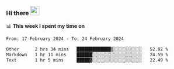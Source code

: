 ### Hi there <a href="https://www.gautamkrishnar.com/"><img src="https://media.giphy.com/media/hvRJCLFzcasrR4ia7z/giphy.gif" width="25px"></a>

📊 **This week I spent my time on**

<!--START_SECTION:waka-->

```txt
From: 17 February 2024 - To: 24 February 2024

Other      2 hrs 34 mins   █████████████▒░░░░░░░░░░░   52.92 %
Markdown   1 hr 11 mins    ██████░░░░░░░░░░░░░░░░░░░   24.59 %
Text       1 hr 5 mins     █████▓░░░░░░░░░░░░░░░░░░░   22.49 %
```

<!--END_SECTION:waka-->
